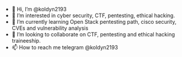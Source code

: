 - 👋 Hi, I’m @koldyn2193
- 👀 I’m interested in cyber security, CTF, pentesting, ethical hacking.
- 🌱 I’m currently learning Open Stack pentesting path, cisco security, CVEs and vulnerability analysis
- 💞️ I’m looking to collaborate on CTF, pentesting and ethical hacking traineeship.
- 📫 How to reach me telegram @koldyn2193

<!---
koldyn2193/koldyn2193 is a ✨ special ✨ repository because its `README.md` (this file) appears on your GitHub profile.
You can click the Preview link to take a look at your changes.
--->
